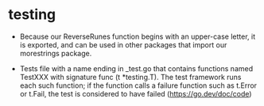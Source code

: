 # testing

- Because our ReverseRunes function begins with an upper-case letter, it is exported, and can be used in other packages that import our morestrings package.

- Tests
file with a name ending in _test.go that contains functions named TestXXX with signature func (t *testing.T). The test framework runs each such function; if the function calls a failure function such as t.Error or t.Fail, the test is considered to have failed (<https://go.dev/doc/code>)
